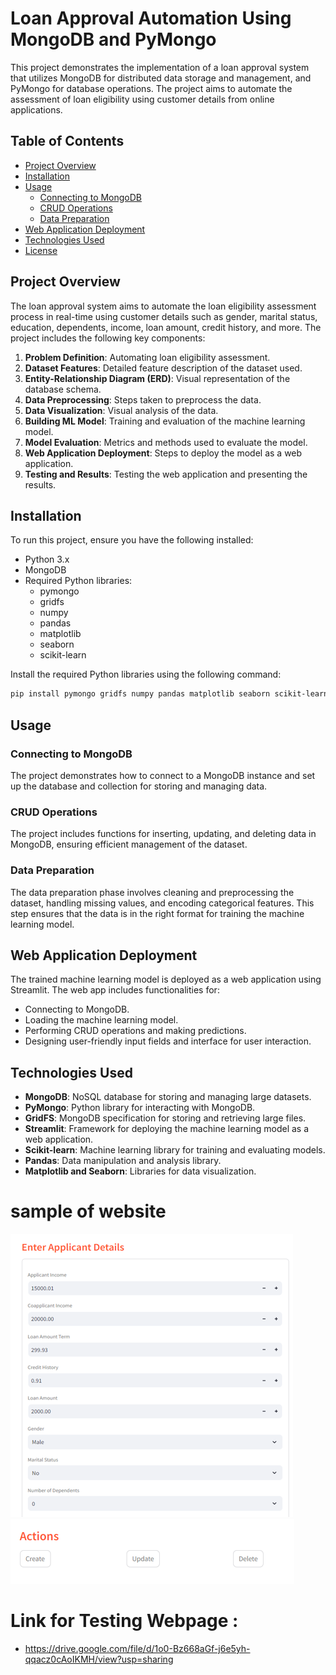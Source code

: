 # Loan Approval Automation Using MongoDB and PyMongo

This project demonstrates the implementation of a loan approval system that utilizes MongoDB for distributed data storage and management, and PyMongo for database operations. The project aims to automate the assessment of loan eligibility using customer details from online applications.

## Table of Contents

- [Project Overview](#project-overview)
- [Installation](#installation)
- [Usage](#usage)
  - [Connecting to MongoDB](#connecting-to-mongodb)
  - [CRUD Operations](#crud-operations)
  - [Data Preparation](#data-preparation)
- [Web Application Deployment](#web-application-deployment)
- [Technologies Used](#technologies-used)
- [License](#license)

## Project Overview

The loan approval system aims to automate the loan eligibility assessment process in real-time using customer details such as gender, marital status, education, dependents, income, loan amount, credit history, and more. The project includes the following key components:
1. **Problem Definition**: Automating loan eligibility assessment.
2. **Dataset Features**: Detailed feature description of the dataset used.
3. **Entity-Relationship Diagram (ERD)**: Visual representation of the database schema.
4. **Data Preprocessing**: Steps taken to preprocess the data.
5. **Data Visualization**: Visual analysis of the data.
6. **Building ML Model**: Training and evaluation of the machine learning model.
7. **Model Evaluation**: Metrics and methods used to evaluate the model.
8. **Web Application Deployment**: Steps to deploy the model as a web application.
9. **Testing and Results**: Testing the web application and presenting the results.

## Installation

To run this project, ensure you have the following installed:

- Python 3.x
- MongoDB
- Required Python libraries:
  - pymongo
  - gridfs
  - numpy
  - pandas
  - matplotlib
  - seaborn
  - scikit-learn

Install the required Python libraries using the following command:

```bash
pip install pymongo gridfs numpy pandas matplotlib seaborn scikit-learn
```

## Usage

### Connecting to MongoDB

The project demonstrates how to connect to a MongoDB instance and set up the database and collection for storing and managing data.

### CRUD Operations

The project includes functions for inserting, updating, and deleting data in MongoDB, ensuring efficient management of the dataset.

### Data Preparation

The data preparation phase involves cleaning and preprocessing the dataset, handling missing values, and encoding categorical features. This step ensures that the data is in the right format for training the machine learning model.

## Web Application Deployment

The trained machine learning model is deployed as a web application using Streamlit. The web app includes functionalities for:
- Connecting to MongoDB.
- Loading the machine learning model.
- Performing CRUD operations and making predictions.
- Designing user-friendly input fields and interface for user interaction.

## Technologies Used

- **MongoDB**: NoSQL database for storing and managing large datasets.
- **PyMongo**: Python library for interacting with MongoDB.
- **GridFS**: MongoDB specification for storing and retrieving large files.
- **Streamlit**: Framework for deploying the machine learning model as a web application.
- **Scikit-learn**: Machine learning library for training and evaluating models.
- **Pandas**: Data manipulation and analysis library.
- **Matplotlib and Seaborn**: Libraries for data visualization.

# sample of website
<img src="sample 1.png" />
<img src="sample 2.png" />

# Link for Testing Webpage :

- https://drive.google.com/file/d/1o0-Bz668aGf-j6e5yh-qqacz0cAoIKMH/view?usp=sharing 

